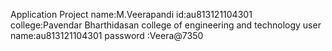 Application Project 
name:M.Veerapandi 
id:au813121104301
college:Pavendar Bharthidasan college of engineering and technology 
user name:au813121104301
password :Veera@7350
